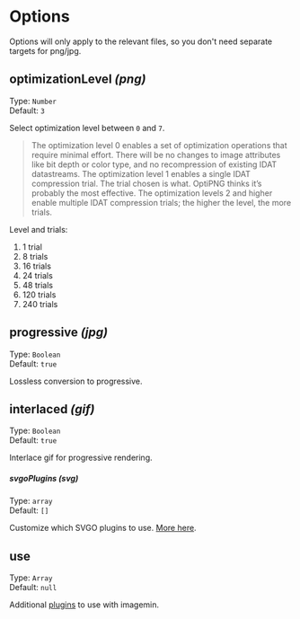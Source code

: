 # Options

Options will only apply to the relevant files, so you don't need separate targets for png/jpg.


## optimizationLevel *(png)*

Type: `Number`  
Default: `3`

Select optimization level between `0` and `7`.

> The optimization level 0 enables a set of optimization operations that require minimal effort. There will be no changes to image attributes like bit depth or color type, and no recompression of existing IDAT datastreams. The optimization level 1 enables a single IDAT compression trial. The trial chosen is what. OptiPNG thinks it’s probably the most effective. The optimization levels 2 and higher enable multiple IDAT compression trials; the higher the level, the more trials.

Level and trials:

1. 1 trial
2. 8 trials
3. 16 trials
4. 24 trials
5. 48 trials
6. 120 trials
7. 240 trials


## progressive *(jpg)*

Type: `Boolean`  
Default: `true`

Lossless conversion to progressive.


## interlaced *(gif)*

Type: `Boolean`  
Default: `true`

Interlace gif for progressive rendering.


##### svgoPlugins *(svg)*

Type: `array`  
Default: `[]`

Customize which SVGO plugins to use. [More here](https://github.com/sindresorhus/grunt-svgmin#available-optionsplugins).


## use

Type: `Array`  
Default: `null`

Additional [plugins](https://www.npmjs.com/browse/keyword/imageminplugin) to use with imagemin.
